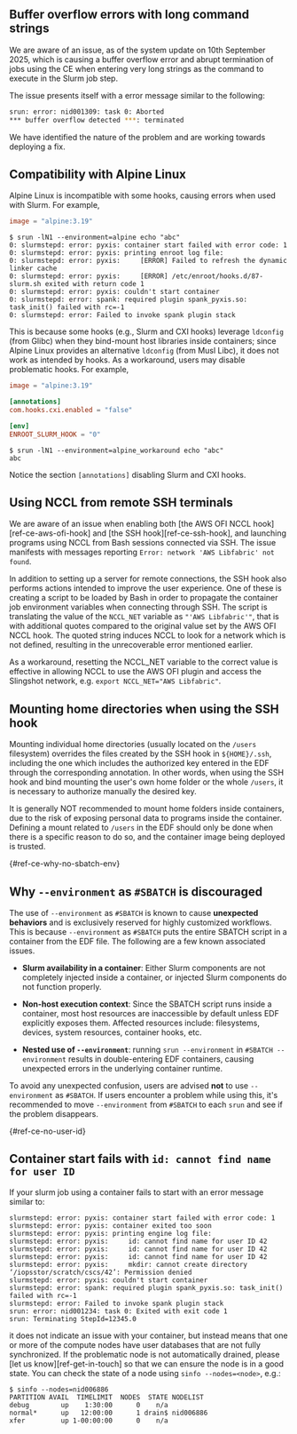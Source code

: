 ## Buffer overflow errors with long command strings

We are aware of an issue, as of the system update on 10th September 2025, which is causing a buffer overflow error and abrupt termination of jobs using the CE when entering very long strings as the command to execute in the Slurm job step.

The issue presents itself with a error message similar to the following:

```bash
srun: error: nid001309: task 0: Aborted
*** buffer overflow detected ***: terminated
```

We have identified the nature of the problem and are working towards deploying a fix.


## Compatibility with Alpine Linux

Alpine Linux is incompatible with some hooks, causing errors when used with Slurm. For example,

```toml title="EDF: alpine.toml"
image = "alpine:3.19"
```

```console title="Command-line"
$ srun -lN1 --environment=alpine echo "abc"
0: slurmstepd: error: pyxis: container start failed with error code: 1
0: slurmstepd: error: pyxis: printing enroot log file:
0: slurmstepd: error: pyxis:     [ERROR] Failed to refresh the dynamic linker cache
0: slurmstepd: error: pyxis:     [ERROR] /etc/enroot/hooks.d/87-slurm.sh exited with return code 1
0: slurmstepd: error: pyxis: couldn't start container
0: slurmstepd: error: spank: required plugin spank_pyxis.so: task_init() failed with rc=-1
0: slurmstepd: error: Failed to invoke spank plugin stack
```

This is because some hooks (e.g., Slurm and CXI hooks) leverage `ldconfig` (from Glibc) when they bind-mount host libraries inside containers; since Alpine Linux provides an alternative `ldconfig` (from Musl Libc), it does not work as intended by hooks. As a workaround, users may disable problematic hooks. For example,

```toml title="EDF: alpine_workaround.toml"
image = "alpine:3.19"

[annotations]
com.hooks.cxi.enabled = "false"

[env]
ENROOT_SLURM_HOOK = "0"
```

```console title="Command-line"
$ srun -lN1 --environment=alpine_workaround echo "abc"
abc
```

Notice the section `[annotations]` disabling Slurm and CXI hooks.

## Using NCCL from remote SSH terminals

We are aware of an issue when enabling both [the AWS OFI NCCL hook][ref-ce-aws-ofi-hook] and [the SSH hook][ref-ce-ssh-hook], and launching programs using NCCL from Bash sessions connected via SSH.
The issue manifests with messages reporting `Error: network 'AWS Libfabric' not found`.

In addition to setting up a server for remote connections, the SSH hook also performs actions intended to improve the user experience. One of these is creating a script to be loaded by Bash in order to propagate the container job environment variables when connecting through SSH.
The script is translating the value of the `NCCL_NET` variable as `"'AWS Libfabric'"`, that is with additional quotes compared to the original value set by the AWS OFI NCCL hook. The quoted string induces NCCL to look for a network which is not defined, resulting in the unrecoverable error mentioned earlier.

As a workaround, resetting the NCCL_NET variable to the correct value is effective in allowing NCCL to use the AWS OFI plugin and access the Slingshot network, e.g. `export NCCL_NET="AWS Libfabric"`.

## Mounting home directories when using the SSH hook

Mounting individual home directories (usually located on the `/users` filesystem) overrides the files created by the SSH hook in `${HOME}/.ssh`, including the one which includes the authorized key entered in the EDF through the corresponding annotation. In other words, when using the SSH hook and bind mounting the user's own home folder or the whole `/users`, it is necessary to authorize manually the desired key.

It is generally NOT recommended to mount home folders inside containers, due to the risk of exposing personal data to programs inside the container.
Defining a mount related to `/users` in the EDF should only be done when there is a specific reason to do so, and the container image being deployed is trusted.

[](){#ref-ce-why-no-sbatch-env}
## Why `--environment` as `#SBATCH` is discouraged

The use of `--environment` as `#SBATCH` is known to cause **unexpected behaviors** and is exclusively reserved for highly customized workflows. This is because `--environment` as `#SBATCH` puts the entire SBATCH script in a container from the EDF file. The following are a few known associated issues.

 - **Slurm availability in a container**: Either Slurm components are not completely injected inside a container, or injected Slurm components do not function properly.

 - **Non-host execution context**: Since the SBATCH script runs inside a container, most host resources are inaccessible by default unless EDF explicitly exposes them. Affected resources include: filesystems, devices, system resources, container hooks, etc.

 - **Nested use of `--environment`**: running `srun --environment` in `#SBATCH --environment` results in double-entering EDF containers, causing unexpected errors in the underlying container runtime.

To avoid any unexpected confusion, users are advised **not** to use `--environment` as `#SBATCH`. If users encounter a problem while using this, it's recommended to move `--environment` from `#SBATCH` to each `srun` and see if the problem disappears.

[](){#ref-ce-no-user-id}
## Container start fails with `id: cannot find name for user ID`

If your slurm job using a container fails to start with an error message similar to:
```console
slurmstepd: error: pyxis: container start failed with error code: 1
slurmstepd: error: pyxis: container exited too soon
slurmstepd: error: pyxis: printing engine log file:
slurmstepd: error: pyxis:     id: cannot find name for user ID 42
slurmstepd: error: pyxis:     id: cannot find name for user ID 42
slurmstepd: error: pyxis:     id: cannot find name for user ID 42
slurmstepd: error: pyxis:     mkdir: cannot create directory ‘/iopsstor/scratch/cscs/42’: Permission denied
slurmstepd: error: pyxis: couldn't start container
slurmstepd: error: spank: required plugin spank_pyxis.so: task_init() failed with rc=-1
slurmstepd: error: Failed to invoke spank plugin stack
srun: error: nid001234: task 0: Exited with exit code 1
srun: Terminating StepId=12345.0
```
it does not indicate an issue with your container, but instead means that one or more of the compute nodes have user databases that are not fully synchronized.
If the problematic node is not automatically drained, please [let us know][ref-get-in-touch] so that we can ensure the node is in a good state.
You can check the state of a node using `sinfo --nodes=<node>`, e.g.:
```console
$ sinfo --nodes=nid006886
PARTITION AVAIL  TIMELIMIT  NODES  STATE NODELIST
debug        up    1:30:00      0    n/a
normal*      up   12:00:00      1 drain$ nid006886
xfer         up 1-00:00:00      0    n/a
```
